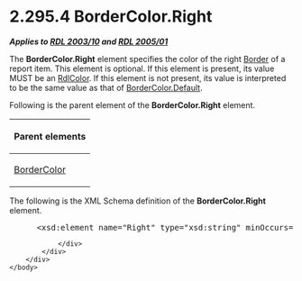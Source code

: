 <html dir="LTR" xmlns:mshelp="http://msdn.microsoft.com/mshelp" xmlns:ddue="http://ddue.schemas.microsoft.com/authoring/2003/5" xmlns:xlink="http://www.w3.org/1999/xlink" xmlns:tool="http://www.microsoft.com/tooltip">
    <head>
        <meta http-equiv="Content-Type" content="text/html; CHARSET=utf-8"></meta>
        <meta name="save" content="history"></meta>
        <title>2.295.4 BorderColor.Right</title>
        <xml>
            <mshelp:toctitle title="2.295.4 BorderColor.Right"></mshelp:toctitle>
            <mshelp:rltitle title="[MS-RDL]: BorderColor.Right"></mshelp:rltitle>
            <mshelp:keyword index="A" term="1ed3465f-b49b-4558-b9c7-79b5284bc89c"></mshelp:keyword>
            <mshelp:attr name="DCSext.ContentType" value="open specification"></mshelp:attr>
            <mshelp:attr name="AssetID" value="1ed3465f-b49b-4558-b9c7-79b5284bc89c"></mshelp:attr>
            <mshelp:attr name="TopicType" value="kbRef"></mshelp:attr>
            <mshelp:attr name="DCSext.Title" value="[MS-RDL]: BorderColor.Right" />
        </xml>
    </head>
    <body>
        <div id="header">
            <h1 class="heading">2.295.4 BorderColor.Right</h1>
        </div>
        <div id="mainSection">
            <div id="mainBody">
                <div id="allHistory" class="saveHistory"></div>
                <div id="sectionSection0" class="section" name="collapseableSection">
                    

<p><b><i>Applies to </i></b><a href="a7e2ad00-07c8-4f6d-80ab-3ad55df7b233.html"><b><i>RDL 2003/10</i></b></a><b>
<i>and </i></b><a href="3ebe2912-4958-4832-b391-cad1f5e13338.html"><b><i>RDL 2005/01</i></b></a></p>

<p>The <b>BorderColor.Right</b> element specifies the color of
the right <a href="39ecf39b-787f-4c80-94a9-a0eed30385be.html">Border</a> of a
report item. This element is optional. If this element is present, its value
MUST be an <a href="b302c6a5-6023-42b1-95ed-bafcdc4b5714.html">RdlColor</a>. If
this element is not present, its value is interpreted to be the same value as
that of <a href="6af30362-99ef-4975-8b40-d64292e8e7d6.html">BorderColor.Default</a>.</p>

<p>Following is the parent element of the <b>BorderColor.Right</b>
element.</p>

<table>
 <thead>
  <tr>
   <th>
   <p>Parent elements</p>
   </th>
  </tr>
 </thead>
 <tr>
  <td>
  <p><a href="66641e6c-1e60-483e-a84d-d43d738623bf.html">BorderColor</a></p>
  </td>
 </tr>
</table>

<p>The following is the XML Schema definition of the <b>BorderColor.Right</b>
element.</p>

<dl>
<dd>
<div><pre> &lt;xsd:element name=&quot;Right&quot; type=&quot;xsd:string&quot; minOccurs=&quot;0&quot; /&gt;
</pre></div>
</dd></dl>


                </div>
            </div>
        </div>
    </body>
</html>